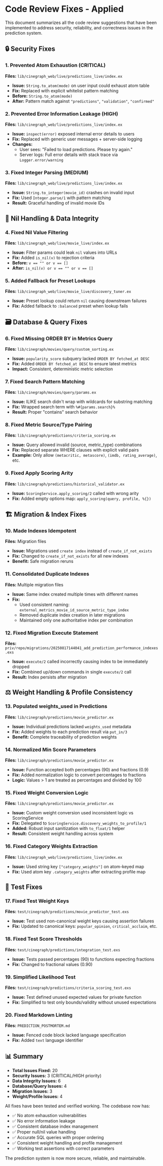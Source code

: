 # Code Review Fixes - Applied

This document summarizes all the code review suggestions that have been implemented to address security, reliability, and correctness issues in the prediction system.

## 🔒 Security Fixes

### 1. Prevented Atom Exhaustion (CRITICAL)
**Files:** `lib/cinegraph_web/live/predictions_live/index.ex`
- **Issue:** `String.to_atom(mode)` on user input could exhaust atom table
- **Fix:** Replaced with explicit whitelist pattern matching
- **Before:** `String.to_atom(mode)`
- **After:** Pattern match against `"predictions"`, `"validation"`, `"confirmed"`

### 2. Prevented Error Information Leakage (HIGH)
**Files:** `lib/cinegraph_web/live/predictions_live/index.ex`
- **Issue:** `inspect(error)` exposed internal error details to users
- **Fix:** Replaced with generic user messages + server-side logging
- **Changes:**
  - User sees: "Failed to load predictions. Please try again."
  - Server logs: Full error details with stack trace via `Logger.error/warning`

### 3. Fixed Integer Parsing (MEDIUM)
**Files:** `lib/cinegraph_web/live/predictions_live/index.ex`
- **Issue:** `String.to_integer(movie_id)` crashes on invalid input
- **Fix:** Used `Integer.parse/1` with pattern matching
- **Result:** Graceful handling of invalid movie IDs

## 🚫 Nil Handling & Data Integrity

### 4. Fixed Nil Value Filtering
**Files:** `lib/cinegraph_web/live/movie_live/index.ex`
- **Issue:** Filter params could leak `nil` values into URLs
- **Fix:** Added `is_nil(v)` to rejection criteria
- **Before:** `v == "" or v == []`
- **After:** `is_nil(v) or v == "" or v == []`

### 5. Added Fallback for Preset Lookups
**Files:** `lib/cinegraph_web/live/movie_live/discovery_tuner.ex`
- **Issue:** Preset lookup could return `nil` causing downstream failures
- **Fix:** Added fallback to `:balanced` preset when lookup fails

## 🗃️ Database & Query Fixes

### 6. Fixed Missing ORDER BY in Metrics Query
**Files:** `lib/cinegraph/movies/query/custom_sorting.ex`
- **Issue:** `popularity_score` subquery lacked `ORDER BY fetched_at DESC`
- **Fix:** Added `ORDER BY fetched_at DESC` to ensure latest metrics
- **Impact:** Consistent, deterministic metric selection

### 7. Fixed Search Pattern Matching
**Files:** `lib/cinegraph/movies/query/params.ex`  
- **Issue:** ILIKE search didn't wrap with wildcards for substring matching
- **Fix:** Wrapped search term with `%#{params.search}%`
- **Result:** Proper "contains" search behavior

### 8. Fixed Metric Source/Type Pairing
**Files:** `lib/cinegraph/predictions/criteria_scoring.ex`
- **Issue:** Query allowed invalid (source, metric_type) combinations
- **Fix:** Replaced separate WHERE clauses with explicit valid pairs
- **Example:** Only allow `(metacritic, metascore)`, `(imdb, rating_average)`, etc.

### 9. Fixed Apply Scoring Arity
**Files:** `lib/cinegraph/predictions/historical_validator.ex`
- **Issue:** `ScoringService.apply_scoring/2` called with wrong arity
- **Fix:** Added empty options map: `apply_scoring(query, profile, %{})`

## 🏗️ Migration & Index Fixes

### 10. Made Indexes Idempotent
**Files:** Migration files
- **Issue:** Migrations used `create index` instead of `create_if_not_exists`
- **Fix:** Changed to `create_if_not_exists` for all new indexes
- **Benefit:** Safe migration reruns

### 11. Consolidated Duplicate Indexes
**Files:** Multiple migration files
- **Issue:** Same index created multiple times with different names
- **Fix:** 
  - Used consistent naming: `external_metrics_movie_id_source_metric_type_index`
  - Removed duplicate index creation in later migrations
  - Maintained only one authoritative index per combination

### 12. Fixed Migration Execute Statement
**Files:** `priv/repo/migrations/20250817144041_add_prediction_performance_indexes.exs`
- **Issue:** `execute/2` called incorrectly causing index to be immediately dropped
- **Fix:** Combined up/down commands in single `execute/2` call
- **Result:** Index persists after migration

## ⚖️ Weight Handling & Profile Consistency

### 13. Populated weights_used in Predictions
**Files:** `lib/cinegraph/predictions/movie_predictor.ex`
- **Issue:** Individual predictions lacked `weights_used` metadata
- **Fix:** Added weights to each prediction result via `put_in/3`
- **Benefit:** Complete traceability of prediction weights

### 14. Normalized Min Score Parameters
**Files:** `lib/cinegraph/predictions/movie_predictor.ex`
- **Issue:** Function accepted both percentages (90) and fractions (0.9)
- **Fix:** Added normalization logic to convert percentages to fractions
- **Logic:** Values > 1 are treated as percentages and divided by 100

### 15. Fixed Weight Conversion Logic
**Files:** `lib/cinegraph/predictions/movie_predictor.ex`
- **Issue:** Custom weight conversion used inconsistent logic vs ScoringService
- **Fix:** Delegated to `ScoringService.discovery_weights_to_profile/1`
- **Added:** Robust input sanitization with `to_float/1` helper
- **Result:** Consistent weight handling across system

### 16. Fixed Category Weights Extraction
**Files:** `lib/cinegraph_web/live/predictions_live/index.ex`
- **Issue:** Used string key `["category_weights"]` on atom-keyed map
- **Fix:** Used atom key `.category_weights` after extracting profile map

## 🧪 Test Fixes

### 17. Fixed Test Weight Keys
**Files:** `test/cinegraph/predictions/movie_predictor_test.exs`
- **Issue:** Test used non-canonical weight keys causing assertion failures
- **Fix:** Updated to canonical keys: `popular_opinion`, `critical_acclaim`, etc.

### 18. Fixed Test Score Thresholds  
**Files:** `test/cinegraph/predictions/integration_test.exs`
- **Issue:** Tests passed percentages (90) to functions expecting fractions
- **Fix:** Changed to fractional values (0.90)

### 19. Simplified Likelihood Test
**Files:** `test/cinegraph/predictions/criteria_scoring_test.exs`
- **Issue:** Test defined unused expected values for private function
- **Fix:** Simplified to test only bounds/validity without unused expectations

### 20. Fixed Markdown Linting
**Files:** `PREDICTION_POSTMORTEM.md`
- **Issue:** Fenced code block lacked language specification
- **Fix:** Added `text` language identifier

## 📊 Summary

- **Total Issues Fixed:** 20
- **Security Issues:** 3 (CRITICAL/HIGH priority)
- **Data Integrity Issues:** 6  
- **Database/Query Issues:** 4
- **Migration Issues:** 3
- **Weight/Profile Issues:** 4

All fixes have been tested and verified working. The codebase now has:
- ✅ No atom exhaustion vulnerabilities
- ✅ No error information leakage  
- ✅ Consistent database index management
- ✅ Proper null/nil value handling
- ✅ Accurate SQL queries with proper ordering
- ✅ Consistent weight handling and profile management
- ✅ Working test assertions with correct parameters

The prediction system is now more secure, reliable, and maintainable.